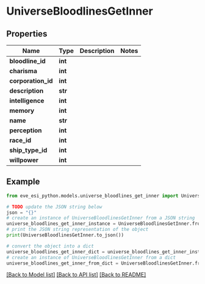 # UniverseBloodlinesGetInner


## Properties

Name | Type | Description | Notes
------------ | ------------- | ------------- | -------------
**bloodline_id** | **int** |  | 
**charisma** | **int** |  | 
**corporation_id** | **int** |  | 
**description** | **str** |  | 
**intelligence** | **int** |  | 
**memory** | **int** |  | 
**name** | **str** |  | 
**perception** | **int** |  | 
**race_id** | **int** |  | 
**ship_type_id** | **int** |  | 
**willpower** | **int** |  | 

## Example

```python
from eve_esi_python.models.universe_bloodlines_get_inner import UniverseBloodlinesGetInner

# TODO update the JSON string below
json = "{}"
# create an instance of UniverseBloodlinesGetInner from a JSON string
universe_bloodlines_get_inner_instance = UniverseBloodlinesGetInner.from_json(json)
# print the JSON string representation of the object
print(UniverseBloodlinesGetInner.to_json())

# convert the object into a dict
universe_bloodlines_get_inner_dict = universe_bloodlines_get_inner_instance.to_dict()
# create an instance of UniverseBloodlinesGetInner from a dict
universe_bloodlines_get_inner_from_dict = UniverseBloodlinesGetInner.from_dict(universe_bloodlines_get_inner_dict)
```
[[Back to Model list]](../README.md#documentation-for-models) [[Back to API list]](../README.md#documentation-for-api-endpoints) [[Back to README]](../README.md)


